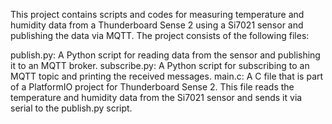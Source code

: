 This project contains scripts and codes for measuring temperature and humidity data from a Thunderboard Sense 2 using a Si7021 sensor and publishing the data via MQTT. The project consists of the following files:

publish.py: A Python script for reading data from the sensor and publishing it to an MQTT broker.
subscribe.py: A Python script for subscribing to an MQTT topic and printing the received messages.
main.c: A C file that is part of a PlatformIO project for Thunderboard Sense 2. This file reads the temperature and humidity data from the Si7021 sensor and sends it via serial to the publish.py script.
